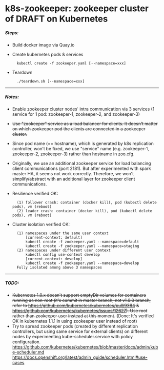 # k8s-zookeeper: zookeeper cluster of DRAFT on Kubernetes
##### Steps:
* Build docker image via Quay.io
* Create kubernetes pods & services

        kubectl create -f zookeeper.yaml [--namespace=xxx]
* Teardown

        ./teardown.sh [--namespace=xxx]

-----
##### Notes:
* Enable zookeeper cluster nodes' intra communication via 3 services (1 service for 1 pod: zookeeper-1, zookeeper-2, and zookeeper-3)
* ~~Use "zookeeper" service as a load balancer for clients. It doesn't matter on which zookeeper pod the clients are connected in a zookeeper cluster.~~
* Since pod name (== hostname), which is generated by k8s replication controller, won't be fixed, we use "service" name (e.g. zookeeper-1, zookeeper-2, zookeeper-3) rather than hostname in zoo.cfg.   
* Originally, we use an additional zookeeper service for load balancing client communications (port 2181). But after experimented with spark master HA, it seems not work correctly. Therefore, we won't simplify/abstract with an additional layer for zookeeper client communications.  
* Resilience verified OK: 
        
        (1) follower crash: container (docker kill), pod (kubectl delete pods), vm (reboot) 
        (2) leader crash: container (docker kill), pod (kubectl delete pods), vm (reboot)
* Cluster isolation verified OK:
 
        (1) namespaces under the same user context 
            [current-context: default]
            kubectl create -f zookeeper.yaml --namespace=default
            kubectl create -f zookeeper.yaml --namespace=staging
        (2) namespaces under different user context 
            kubectl config use-context develop
            [current-context: develop]
            kubectl create -f zookeeper.yaml --namespace=develop
        Fully isolated among above 3 namespaces

-----
##### TODO:
* ~~Kubernetes 1.0.x doesn't support emptyDir volumes for containers running as non-root (it's commit in master branch, not v1.0.0 branch, refer to https://github.com/kubernetes/kubernetes/pull/9384 & https://github.com/kubernetes/kubernetes/issues/12627). Use root rather than zookeeper user instead at this moment.~~ (Done: It's verified OK in kubernetes 1.1.1 in using zookeeper user instead of root)
* Try to spread zookeeper pods (created by different replication controllers, but using same service for external clients) on different nodes by experimenting kube-scheduler.service with policy configuration.
    https://github.com/kubernetes/kubernetes/blob/master/docs/admin/kube-scheduler.md
    https://docs.openshift.org/latest/admin_guide/scheduler.html#use-cases 

